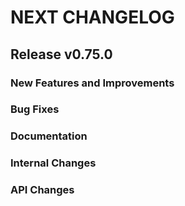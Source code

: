 # NEXT CHANGELOG

## Release v0.75.0

### New Features and Improvements

### Bug Fixes

### Documentation

### Internal Changes

### API Changes
